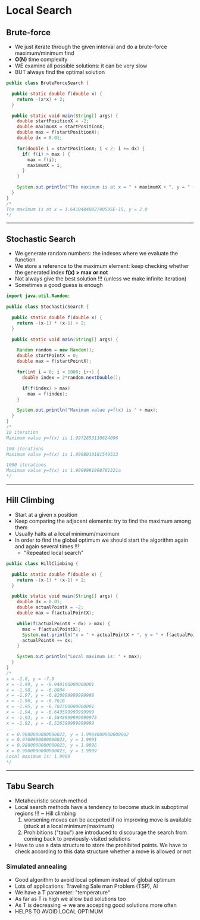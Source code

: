 # Local Search

## Brute-force
- We just iterate through the given interval and do a brute-force maximum/minimum find
- **O(N)** time complexity
- WE examine all possible solutions: it can be very slow
- BUT always find the optimal solution

```java
public class BruteForceSearch {

  public static double f(double x) {
    return -(x*x) + 2;
  }

  public static void main(String[] args) {
    double startPositionX = -2;
    double maximumX = startPositionX;
    double max = f(startPositionX);
    double dx = 0.01;

    for(double i = startPositionX; i < 2; i += dx) {
      if( f(i) > max ) {
        max = f(i);
        maximumX = i;
      }
    }

    System.out.println("The maximum is at x = " + maximumX + ", y = " + f(maximumX));
  }
}
/*
The maximum is at x = 1.6410484082740595E-15, y = 2.0
*/
```

--------

## Stochastic Search
- We generate random numbers: the indexes where we evaluate the function
- We store a reference to the maximum element: keep checking whether the generated index **f(x) > max** **or not**
- Not always give the best solution !!! (unless we make infinite iteration)
- Sometimes a good guess is enough

```java
import java.util.Random;

public class StochasticSearch {

  public static double f(double x) {
    return -(x-1) * (x-1) + 2;
  }

  public static void main(String[] args) {

    Random random = new Random();
    double startPointX = 0;
    double max = f(startPointX);

    for(int i = 0; i < 1000; i++) {
      double index = 2*random.nextDouble();

      if(f(index) > max)
        max = f(index);
    }

    System.out.println("Maximum value y=f(x) is " + max);
  }
}
/*
10 iteration
Maximum value y=f(x) is 1.9972853110624096

100 iterations
Maximum value y=f(x) is 1.9998010181549513

1000 iterations
Maximum value y=f(x) is 1.9999991998781321a
*/
```

-------

## Hill Climbing
- Start at a given x position
- Keep comparing the adjacent elements: try to find the maximum among them
- Usually halts at a local minimum/maximum
- In order to find the global optimum we should start the algorithm again and again several times !!!
  - "Repeated local search"

```java
public class HillClimbing {

  public static double f(double x) {
    return -(x-1) * (x-1) + 2;
  }

  public static void main(String[] args) {
    double dx = 0.01;
    double actualPointX = -2;
    double max = f(actualPointX);

    while(f(actualPointX + dx) > max) {
      max = f(actualPointX);
      System.out.println("x = " + actualPointX + ", y = " + f(actualPointX));
      actualPointX += dx;
    }

    System.out.println("Local maximum is: " + max);
  }
}
/*
x = -2.0, y = -7.0
x = -1.99, y = -6.940100000000001
x = -1.98, y = -6.8804
x = -1.97, y = -6.820899999999998
x = -1.96, y = -6.7616
x = -1.95, y = -6.702500000000001
x = -1.94, y = -6.643599999999999
x = -1.93, y = -6.5848999999999975
x = -1.92, y = -6.526399999999999
...
x = 0.9600000000000023, y = 1.9984000000000002
x = 0.9700000000000023, y = 1.9991
x = 0.9800000000000023, y = 1.9996
x = 0.9900000000000023, y = 1.9999
Local maximum is: 1.9999
*/
```

-------

## Tabu Search

- Metaheuristic search method
- Local search methods have a tendency to become stuck in suboptimal regions !!! ~ Hill climbing
  1. worsening moves can be accpeted if no improving move is available (stuck at a local minimum/maximum)
  2. Prohibitions ("tabu") are introduced to discourage the search from coming back to previously-visited solutions
- Have to use a data structure to store the prohibited points. We have to check according to this data structure whether a move is allowed or not

### Simulated annealing
- Good algorithm to avoid local optimum instead of global optimum
- Lots of applications: Traveling Sale man Problem (TSP), AI
- We have a T parameter: "temperature"
- As far as T is high we allow bad solutions too
- As T is decreasing -> we are accepting good solutions more often
- HELPS TO AVOID LOCAL OPTIMUM
